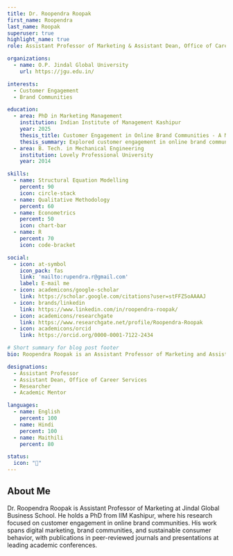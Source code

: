 ```yaml
---
title: Dr. Roopendra Roopak
first_name: Roopendra
last_name: Roopak
superuser: true
highlight_name: true
role: Assistant Professor of Marketing & Assistant Dean, Office of Career Services (JGBS)

organizations:
  - name: O.P. Jindal Global University
    url: https://jgu.edu.in/

interests:
  - Customer Engagement
  - Brand Communities

education:
  - area: PhD in Marketing Management
    institution: Indian Institute of Management Kashipur
    year: 2025
    thesis_title: Customer Engagement in Online Brand Communities - A Multi-Method Investigation of Psychological Antecedents and Brand Strategies
    thesis_summary: Explored customer engagement in online brand communities by identifying Need for Validation (NFV) as a key psychological driver. Using a mixed-method approach and the SOR framework, the study developed and validated strategies for brands to foster validation-driven engagement and long-term participation. Supervised by Prof. (Dr.) Somnath Chakrabarti.
  - area: B. Tech. in Mechanical Engineering
    institution: Lovely Professional University
    year: 2014

skills:
  - name: Structural Equation Modelling
    percent: 90
    icon: circle-stack
  - name: Qualitative Methodology
    percent: 60
  - name: Econometrics
    percent: 50
    icon: chart-bar
  - name: R
    percent: 70
    icon: code-bracket

social:
  - icon: at-symbol
    icon_pack: fas
    link: 'mailto:rupendra.r@gmail.com'
    label: E-mail me
  - icon: academicons/google-scholar
    link: https://scholar.google.com/citations?user=stFFZ5oAAAAJ
  - icon: brands/linkedin
    link: https://www.linkedin.com/in/roopendra-roopak/
  - icon: academicons/researchgate
    link: https://www.researchgate.net/profile/Roopendra-Roopak
  - icon: academicons/orcid
    link: https://orcid.org/0000-0001-7122-2434

# Short summary for blog post footer
bio: Roopendra Roopak is an Assistant Professor of Marketing and Assistant Dean at JGBS, specializing in customer engagement and brand communities.

designations:
  - Assistant Professor
  - Assistant Dean, Office of Career Services
  - Researcher
  - Academic Mentor

languages:
  - name: English
    percent: 100
  - name: Hindi
    percent: 100
  - name: Maithili
    percent: 80

status:
  icon: "🌱"
---
```


## About Me
Dr. Roopendra Roopak is Assistant Professor of Marketing at Jindal Global Business School. He holds a PhD from IIM Kashipur, where his research focused on customer engagement in online brand communities. His work spans digital marketing, brand communities, and sustainable consumer behavior, with publications in peer-reviewed journals and presentations at leading academic conferences.